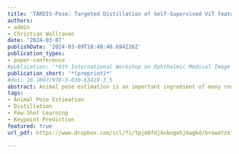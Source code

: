 ```yaml
---
title: 'TARDIS-Pose: Targeted Distillation of Self-Supervised ViT features for Animal Pose Estimation'
authors:
- admin
- Christian Wallraven
date: '2024-03-07'
publishDate: '2024-03-09T18:48:40.694226Z'
publication_types:
- paper-conference
#publication: '*6th International Workshop on Ophthalmic Medical Image Analysis, OMIA 2020, held in conjunction with 23rd International Conference on Medical Imaging and Computer-Assisted Intervention, MICCAI 2020*'
publication_short: '*(preprint)*'
#doi: 10.1007/978-3-030-63419-3_5
abstract: Animal pose estimation is an important ingredient of many real-world applications in behavior monitoring, agriculture, and wildlife conservation. At the same time it is a highly challenging subject as annotated datasets are scarce and noisy, and variability both within and across animal species in pose and appearance is significant. Here, we propose a novel framework addressing these challenges via distillation of self-supervised vision transformer (DINOv2) features. These features are extracted in a first stage on unlabeled data to produce an image-based attention map. An image encoder-decoder network is next used to predict these attention maps through distillation via supervised training. During this stage, augmentation is employed to enhance robustness across changes in viewing conditions. To learn keypoint locations, we remove the decoder part of the distilled network and train a new heatmap decoder that uses the same inputs to predict location heatmaps. The final keypoint prediction is done via the distilled image encoder and the heatmap decoder. Using this targeted distillation approach, we achieve new state-of-the-art results on AP-10K and TigDog datasets especially in zero-shot and few-shot settings, but also for fully-supervised training.
tags:
- Animal Pose Estimation
- Distillation
- Few-Shot Learning
- Keypoint Prediction
featured: true
url_pdf: https://www.dropbox.com/scl/fi/tpjm0fdjkvbuge5j6agkd/browatzki_tardis_2024.pdf?rlkey=83wba5osgc3gyx4cpp6ca2uh7&dl=0

---
```


